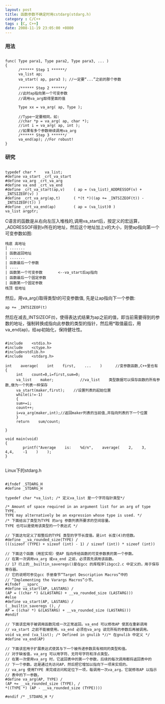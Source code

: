 ```yaml
---
layout: post
title: 函数参数不确定时用cstdarg(stdarg.h)
category : C/C++
tags : [C, C++]
date: 2008-11-19 23:05:00 +0800
---
```


### 用法

```

func( Type para1, Type para2, Type para3, ... )
{
      /****** Step 1 ******/
      va_list ap;
      va_start( ap, para3 ); //一定要“...”之前的那个参数
    
      /****** Step 2 ******/
      //此时ap指向第一个可变参数
      //调用va_arg取得里面的值
    
      Type xx = va_arg( ap, Type ); 
    
      //Type一定要相同，如:
      //char *p = va_arg( ap, char *);
      //int i = va_arg( ap, int );
      //如果有多个参数继续调用va_arg
      /****** Step 3 ******/
      va_end(ap); //For robust!
}

```

### 研究

```

typedef char *    va_list;
#define va_start _crt_va_start
#define va_arg _crt_va_arg
#define va_end _crt_va_end
#define _crt_va_start(ap,v)    ( ap = (va_list)_ADDRESSOF(v) + _INTSIZEOF(v) )
#define _crt_va_arg(ap,t)      ( *(t *)((ap += _INTSIZEOF(t)) - _INTSIZEOF(t)) )
#define _crt_va_end(ap)        ( ap = (va_list)0 ) 
va_list argptr;

```

C语言的函数是从右向左压入堆栈的,调用va_start后，按定义的宏运算，_ADDRESSOF得到v所在的地址，然后这个地址加上v的大小，则使ap指向第一个可变参数如图:     
    
    栈底 高地址
    | .......     
    | 函数返回地址
    | .......      
    | 函数最后一个参数
    | ....                       
    | 函数第一个可变参数       <--va_start后ap指向 
    | 函数最后一个固定参数
    | 函数第一个固定参数 
    栈顶 低地址
     
    
然后，用va_arg()取得类型t的可变参数值, 先是让ap指向下一个参数:

	ap += _INTSIZEOF(t)

然后在减去_INTSIZEOF(t)，使得表达式结果为ap之前的值，即当前需要得到的参数的地址，强制转换成指向此参数的类型的指针，然后用*取值最后，用va_end(ap)，给ap初始化，保持健壮性。

```

#include    <stdio.h>   
#include    <ctype.h>   
#include<stdlib.h>   
#include    <stdarg.h>   

int    average(    int    first,    ...    )      //变参数函数,C++里也有   
{   
     int    count=0,i=first,sum=0;   
     va_list    maker;            //va_list    类型数据可以保存函数的所有参数,做为一个列表一样保存   
     va_start(maker,first);    //设置列表的起始位置   
     while(i!=-1)   
     {   
     sum+=i;   
     count++;   
     i=va_arg(maker,int);//返回maker列表的当前值,并指向列表的下一个位置   
     }   
     return    sum/count;   
      
}   

void main(void)   
{   
		printf("Average    is:    %d/n",    average(    2,    3,    4,4,    -1    )    );   
}   
 
```
 
Linux下的stdarg.h

```

#ifndef _STDARG_H
#define _STDARG_H

typedef char *va_list; /* 定义va_list 是一个字符指针类型*/

/* Amount of space required in an argument list for an arg of type TYPE.
TYPE may alternatively be an expression whose type is used. */
/* 下面给出了类型为TYPE 的arg 参数列表所要求的空间容量。
TYPE 也可以是使用该类型的一个表达式 */

// 下面这句定义了取整后的TYPE 类型的字节长度值。是int 长度(4)的倍数。
#define __va_rounded_size(TYPE) /
(((sizeof (TYPE) + sizeof (int) - 1) / sizeof (int)) * sizeof (int))

// 下面这个函数（用宏实现）使AP 指向传给函数的可变参数表的第一个参数。
// 在第一次调用va_arg 或va_end 之前，必须首先调用该函数。
// 17 行上的__builtin_saveregs()是在gcc 的库程序libgcc2.c 中定义的，用于保存寄存器。
// 它的说明可参见gcc 手册章节“Target Description Macros”中的
// “Implementing the Varargs Macros”小节。
#ifndef __sparc__
#define va_start(AP, LASTARG) /
(AP = ((char *) &(LASTARG) + __va_rounded_size (LASTARG)))
#else
#define va_start(AP, LASTARG) /
(__builtin_saveregs (), /
AP = ((char *) &(LASTARG) + __va_rounded_size (LASTARG)))
#endif

// 下面该宏用于被调用函数完成一次正常返回。va_end 可以修改AP 使其在重新调用
// va_start 之前不能被使用。va_end 必须在va_arg 读完所有的参数后再被调用。
void va_end (va_list); /* Defined in gnulib *//* 在gnulib 中定义 */
#define va_end(AP)

// 下面该宏用于扩展表达式使其与下一个被传递参数具有相同的类型和值。
// 对于缺省值，va_arg 可以用字符、无符号字符和浮点类型。
// 在第一次使用va_arg 时，它返回表中的第一个参数，后续的每次调用都将返回表中的
// 下一个参数。这是通过先访问AP，然后把它增加以指向下一项来实现的。
// va_arg 使用TYPE 来完成访问和定位下一项，每调用一次va_arg，它就修改AP 以指示
// 表中的下一参数。
#define va_arg(AP, TYPE) /
(AP += __va_rounded_size (TYPE), /
*((TYPE *) (AP - __va_rounded_size (TYPE))))

#endif /* _STDARG_H */

```
